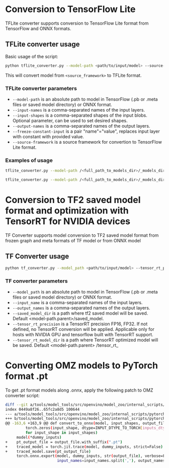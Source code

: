 # Conversion to TensorFlow Lite

TFLite converter supports conversion to TensorFlow Lite format from TensorFlow and ONNX formats.

## TFLite converter usage

Basic usage of the script:

```sh
python tflite_converter.py --model-path <path/to/input/model> --source-framework <source_framework>
```

This will convert model from `<source_framework>` to TFLite format.

### TFLite converter parameters

- `--model-path` is an absolute path to model in TensorFlow (.pb or .meta files or saved model directory) or ONNX format.
- `--input-names` is a comma-separated names of the input layers.
- `--input-shapes` is a comma-separated shapes of the input blobs. Optional parameter, can be used to set desired shapes.
- `--output-names` is a comma-separated names of the output layers.
- `--freeze-constant-input` is a pair "name"="value", replaces input layer with constant with provided value.
- `--source-framework` is a source framework for convertion to TensorFlow Lite format.

### Examples of usage

```sh
tflite_converter.py --model-path /<full_path_to_models_dir>/_models_dir/public/ssd_mobilenet_v1_coco/ssd_mobilenet_v1_coco_2018_01_28/saved_model --source-framework tf --input-names image_tensor --input-shapes [1, 300, 300, 3]
```

```sh
tflite_converter.py --model-path /<full_path_to_models_dir>/_models_dir/public/yolo-v1-tiny-tf/yolo-v1-tiny.pb --source-framework tf --input-names input_1 --input-shapes [1, 416, 416, 3] --output-names conv2d_9/BiasAdd
```


# Conversion to TF2 saved model format and optimization with TensorRT for NVIDIA devices

TF Converter supports model conversion to TF2 saved model format from frozen graph and meta formats of TF model or from ONNX model

## TF Converter usage

```sh
python tf_converter.py --model_path <path/to/input/model> --tensor_rt_precision <precision>
```

### TF converter parameters

- `--model_path` is an absolute path to model in TensorFlow (.pb or .meta files or saved model directory) or ONNX format.
- `--input_name` is a comma-separated names of the input layers.
- `--output_names` is a comma-separated names of the output layers.
- `--saved_model_dir` is a path where tf2 saved model will be saved. Default <model-path.parent>/saved_model.
- `--tensor_rt_precision` is a TensorRT precision FP16, FP32. If not defined, no TensorRT conversion will be applied.
  Applicable only for hosts with NVIDIA GPU and tensorflow built with TensorRT support.
- `--tensor_rt_model_dir` is a path where TensorRT optimized model will be saved. Default <model-path.parent>
  /tensor_rt_<Precision>


# Converting OMZ models to PyTorch format .pt

To get .pt format models along .onnx, apply the following patch to OMZ converter script:

```sh
diff --git a/tools/model_tools/src/openvino/model_zoo/internal_scripts/pytorch_to_onnx.py b/tools/model_tools/src/openvino/model_zoo/internal_scripts/pytorch_to_onnx.py
index 0449a8f26..65fc2a8d5 100644
--- a/tools/model_tools/src/openvino/model_zoo/internal_scripts/pytorch_to_onnx.py
+++ b/tools/model_tools/src/openvino/model_zoo/internal_scripts/pytorch_to_onnx.py
@@ -163,6 +163,9 @@ def convert_to_onnx(model, input_shapes, output_file, input_names, output_names,
         torch.zeros(input_shape, dtype=INPUT_DTYPE_TO_TORCH[inputs_dtype])
         for input_shape in input_shapes)
     model(*dummy_inputs)
+    pt_output_file = output_file.with_suffix(".pt")
+    traced_model = torch.jit.trace(model, dummy_inputs, strict=False)
+    traced_model.save(pt_output_file)
     torch.onnx.export(model, dummy_inputs, str(output_file), verbose=False, opset_version=opset_version,
                       input_names=input_names.split(','), output_names=output_names.split(','), **conversion_params)
```
